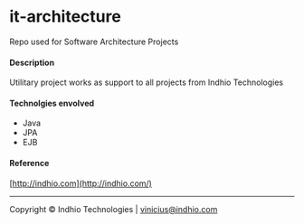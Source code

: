 # it-architecture
Repo used for Software Architecture Projects

#### Description

Utilitary project works as support to all projects from Indhio Technologies  

#### Technolgies envolved

- Java
- JPA
- EJB
    
#### Reference    
    
[http://indhio.com](http://indhio.com/)

---

Copyright © Indhio Technologies | [vinicius@indhio.com](vinicius@indhio.com)
